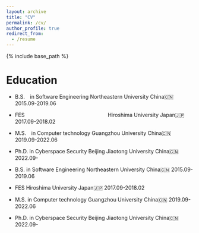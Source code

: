 ```yaml
---
layout: archive
title: "CV"
permalink: /cv/
author_profile: true
redirect_from:
  - /resume
---
```


{% include base_path %}

Education
======
* B.S.&emsp;in Software Engineering      Northeastern University         China🇨🇳     2015.09-2019.06
* FES&emsp;&emsp;&emsp;&emsp;&emsp;&emsp;&emsp;&emsp;&emsp;&emsp;&emsp;&emsp;&emsp;&emsp;&emsp;&emsp;Hiroshima University            Japan🇯🇵     2017.09-2018.02
* M.S.&emsp;in Computer technology       Guangzhou University            China🇨🇳     2019.09-2022.06
* Ph.D.&nbsp;in Cyberspace Security       Beijing Jiaotong University     China🇨🇳     2022.09-

* B.S.  in Software Engineering      Northeastern University         China🇨🇳     2015.09-2019.06
* FES                                Hiroshima University            Japan🇯🇵     2017.09-2018.02
* M.S.  in Computer technology       Guangzhou University            China🇨🇳     2019.09-2022.06
* Ph.D. in Cyberspace Security       Beijing Jiaotong University     China🇨🇳     2022.09-

<!-- Work experience
======
* Summer 2015: Research Assistant
  * Github University
  * Duties included: Tagging issues
  * Supervisor: Professor Git

* Fall 2015: Research Assistant
  * Github University
  * Duties included: Merging pull requests
  * Supervisor: Professor Hub
  
Skills
======
* Skill 1
* Skill 2
  * Sub-skill 2.1
  * Sub-skill 2.2
  * Sub-skill 2.3
* Skill 3

Publications
======
  <ul>{% for post in site.publications %}
    {% include archive-single-cv.html %}
  {% endfor %}</ul>
  
Talks
======
  <ul>{% for post in site.talks %}
    {% include archive-single-talk-cv.html %}
  {% endfor %}</ul>
  
Teaching
======
  <ul>{% for post in site.teaching %}
    {% include archive-single-cv.html %}
  {% endfor %}</ul>
  
Service and leadership
======
* Currently signed in to 43 different slack teams
 -->
